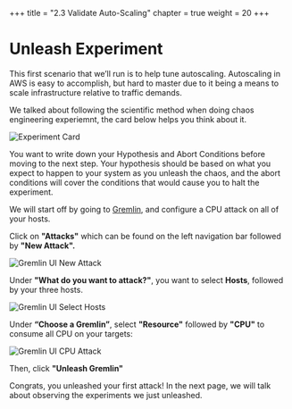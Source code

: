 +++
title = "2.3 Validate Auto-Scaling"
chapter = true
weight = 20
+++

# Unleash Experiment
This first scenario that we’ll run is to help tune autoscaling. Autoscaling in AWS is easy to accomplish, but hard to master due to it being a means to scale infrastructure relative to traffic demands.

We talked about following the scientific method when doing chaos engineering experiemnt, the card below helps you think about it. 

![Experiment Card](/images/Experiment_Card.jpg)

You want to write down your Hypothesis and Abort Conditions before moving to the next step. 
Your hypothesis should be based on what you expect to happen to your system as you unleash the chaos, and the abort conditions will cover the conditions that would cause you to halt the experiment. 

We will start off by going to [Gremlin](https://app.gremlin.com), and configure a CPU attack on all of your hosts.

Click on **"Attacks"** which can be found on the left navigation bar followed by **"New Attack".** 

![Gremlin UI New Attack](/images/gremlin/gremlin_ui_create_new_attack.png)

Under **"What do you want to attack?"**,  you want to select **Hosts**, followed by your three hosts. 

![Gremlin UI Select Hosts](/images/gremlin/gremlin_ui_select_hosts.png)

Under **“Choose a Gremlin”**, select **"Resource"** followed by **"CPU"** to consume all CPU on your targets:


![Gremlin UI CPU Attack](/images/gremlin/gremlin_ui_cpu_attack.png)

Then, click **"Unleash Gremlin"**

Congrats, you unleashed your first attack! In the next page, we will talk about observing the experiments we just unleashed. 